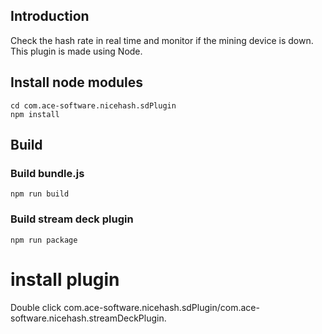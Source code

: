 ## Introduction
Check the hash rate in real time and monitor if the mining device is down.
This plugin is made using Node.

## Install node modules
```
cd com.ace-software.nicehash.sdPlugin
npm install
```
## Build
### Build bundle.js
```
npm run build
```
### Build stream deck plugin
```
npm run package
```

# install plugin
Double click com.ace-software.nicehash.sdPlugin/com.ace-software.nicehash.streamDeckPlugin.
